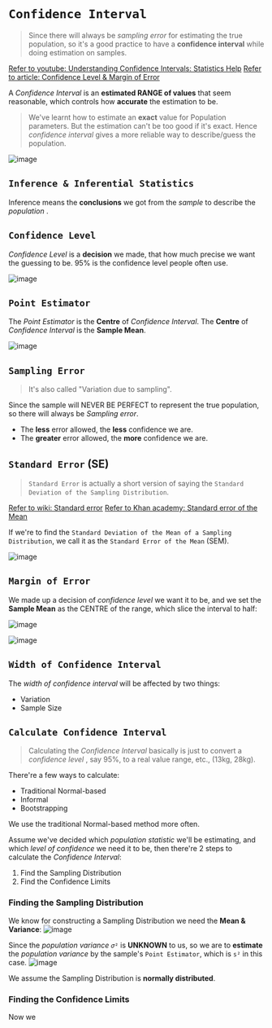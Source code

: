 # `Confidence Interval`
> Since there will always be _sampling error_ for estimating the true population, 
so it's a good practice to have a **confidence interval** while doing estimation on samples.

[Refer to youtube: Understanding Confidence Intervals: Statistics Help](https://www.youtube.com/watch?v=tFWsuO9f74o)
[Refer to article: Confidence Level & Margin of Error](http://www.geoib.com/confidence-level--margin-of-error.html)

A _Confidence Interval_ is an **estimated RANGE of values** that seem reasonable, which controls how **accurate** the estimation to be.

> We've learnt how to estimate an **exact** value for Population parameters. But the estimation can't be too good if it's exact. Hence _confidence interval_ gives a more reliable way to describe/guess the population.

![image](https://user-images.githubusercontent.com/14041622/45030531-bb53cf80-b07e-11e8-8b3f-d86f18d3d35c.png)


## `Inference & Inferential Statistics`
Inference means the **conclusions** we got from the _sample_ to describe the _population_ .


## `Confidence Level`
_Confidence Level_ is a **decision** we made, that how much precise we want the guessing to be.
95% is the confidence level people often use.

![image](https://user-images.githubusercontent.com/14041622/45021509-58553f00-b064-11e8-828e-6d97cf9fe5d1.png)


## `Point Estimator`
The _Point Estimator_ is the **Centre** of _Confidence Interval_. 
The **Centre** of _Confidence Interval_ is the **Sample Mean**.

![image](https://user-images.githubusercontent.com/14041622/45036093-21941e80-b08e-11e8-8c5d-3eaa031f2f8c.png)


## `Sampling Error`
> It's also called "Variation due to sampling". 

Since the sample will NEVER BE PERFECT to represent the true population, so there will always be _Sampling error_.

- The **less** error allowed, the **less** confidence we are.
- The **greater** error allowed, the **more** confidence we are.

## `Standard Error` (SE)
> `Standard Error` is actually a short version of saying the `Standard Deviation of the Sampling Distribution`.

[Refer to wiki: Standard error](https://www.wikiwand.com/en/Standard_error)
[Refer to Khan academy: Standard error of the Mean](https://www.khanacademy.org/math/statistics-probability/sampling-distributions-library/modal/v/standard-error-of-the-mean)


If we're to find the `Standard Deviation of the Mean of a Sampling Distribution`, we call it as the `Standard Error of the Mean` (SEM).

![image](https://user-images.githubusercontent.com/14041622/44970485-83686180-af84-11e8-80c0-c75d9a2a4f81.png)


## `Margin of Error`

We made up a decision of _confidence level_ we want it to be, 
and we set the **Sample Mean** as the CENTRE of the range, which slice the interval to half:

![image](https://user-images.githubusercontent.com/14041622/45020964-e92b1b00-b062-11e8-9944-46acafe93048.png)

![image](https://user-images.githubusercontent.com/14041622/45021005-09f37080-b063-11e8-90f9-58285697520d.png)


## `Width of Confidence Interval`
The _width of confidence interval_ will be affected by two things:
- Variation
- Sample Size


## `Calculate Confidence Interval`

> Calculating the _Confidence Interval_ basically is just to convert a _confidence level_ , say 95%,  to a real value range, etc., (13kg, 28kg).

There're a few ways to calculate:
- Traditional Normal-based
- Informal
- Bootstrapping

We use the traditional Normal-based method more often.

Assume we've decided which _population statistic_ we'll be estimating, 
and which _level of confidence_ we need it to be,
then there're 2 steps to calculate the _Confidence Interval_:
1. Find the Sampling Distribution
2. Find the Confidence Limits



### Finding the Sampling Distribution
We know for constructing a Sampling Distribution we need the **Mean & Variance**:
![image](https://user-images.githubusercontent.com/14041622/45032478-80ed3100-b084-11e8-89b4-1bcfaeafd732.png)

Since the _population variance_ `𝜎²` is **UNKNOWN** to us,
so we are to **estimate** the _population variance_ by the sample's `Point Estimator`, which is `s²` in this case.
![image](https://user-images.githubusercontent.com/14041622/45032715-138dd000-b085-11e8-9b1a-4f6bfbc4c9b4.png)

We assume the Sampling Distribution is **normally distributed**.

### Finding the Confidence Limits

Now we 